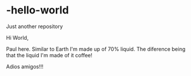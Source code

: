 # -hello-world
Just another repository

Hi World,

Paul here. Similar to Earth I'm made up of 70% liquid. 
The diference being that the liquid I'm made of it coffee!

Adios amigos!!!
